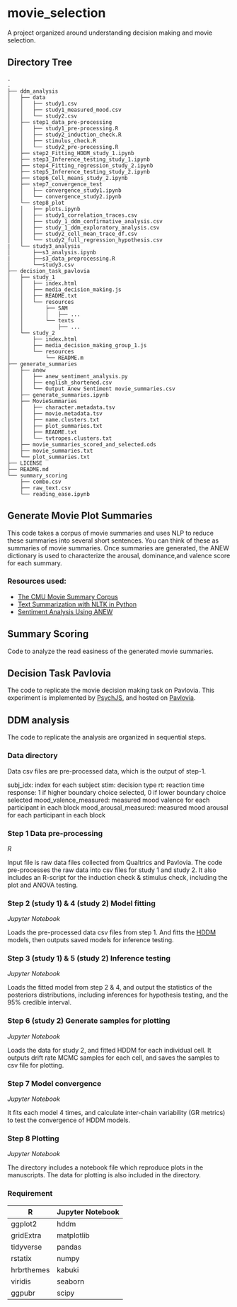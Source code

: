 # movie_selection
A project organized around understanding decision making and movie selection.

## Directory Tree
```
.
.
├── ddm_analysis
│   ├── data
│   │   ├── study1.csv
│   │   ├── study1_measured_mood.csv
│   │   └── study2.csv
│   ├── step1_data_pre-processing
│   │   ├── study1_pre-processing.R
│   │   ├── study2_induction_check.R
│   │   ├── stimulus_check.R
│   │   └── study2_pre-processing.R
│   ├── step2_Fitting_HDDM_study_1.ipynb
│   ├── step3_Inference_testing_study_1.ipynb
│   ├── step4_Fitting_regression_study_2.ipynb
│   ├── step5_Inference_testing_study_2.ipynb
│   ├── step6_Cell_means_study_2.ipynb
│   ├── step7_convergence_test
│   │   ├── convergence_study1.ipynb
│   │   └── convergence_study2.ipynb
│   └── step8_plot
│   │   ├── plots.ipynb
│   │   ├── study1_correlation_traces.csv
│   │   ├── study_1_ddm_confirmative_analysis.csv
│   │   ├── study_1_ddm_exploratory_analysis.csv
│   │   ├── study2_cell_mean_trace_df.csv
│   │   └── study2_full_regression_hypothesis.csv
|   └── study3_analysis
│       ├──s3_analysis.ipynb
|       ├──s3_data_preprocessing.R
│       └──study3.csv
├── decision_task_pavlovia
│   ├── study_1
│   │   ├── index.html
│   │   ├── media_decision_making.js
│   │   ├── README.txt
│   │   └── resources
│   │       ├── SAM
│   │       │   ├── ...
│   │       └── texts
│   │           ├── ...
│   └── study_2
│       ├── index.html
│       ├── media_decision_making_group_1.js
│       └── resources
│           └── README.m
├── generate_summaries
│   ├── anew
│   │   ├── anew_sentiment_analysis.py
│   │   ├── english_shortened.csv
│   │   └── Output Anew Sentiment movie_summaries.csv
│   ├── generate_summaries.ipynb
│   ├── MovieSummaries
│   │   ├── character.metadata.tsv
│   │   ├── movie.metadata.tsv
│   │   ├── name.clusters.txt
│   │   ├── plot_summaries.txt
│   │   ├── README.txt
│   │   └── tvtropes.clusters.txt
│   ├── movie_summaries_scored_and_selected.ods
│   ├── movie_summaries.txt
│   └── plot_summaries.txt
├── LICENSE
├── README.md
└── summary_scoring
    ├── combo.csv
    ├── raw_text.csv
    └── reading_ease.ipynb

```

## Generate Movie Plot Summaries
This code takes a corpus of movie summaries and uses NLP to reduce these summaries into several short sentences. You can think of these as summaries of movie summaries. Once summaries are generated, the ANEW dictionary is used to characterize the arousal, dominance,and valence score for each summary.

### Resources used:
* [The CMU Movie Summary Corpus](http://www.cs.cmu.edu/~ark/personas/)
* [Text Summarization with NLTK in Python](https://stackabuse.com/text-summarization-with-nltk-in-python/)
* [Sentiment Analysis Using ANEW](https://github.com/dwzhou/SentimentAnalysis)

## Summary Scoring
Code to analyze the read easiness of the generated movie summaries. 

## Decision Task Pavlovia
The code to replicate the movie decision making task on Pavlovia. This experiment is implemented by [PsychJS](https://www.psychopy.org/online/psychojsCode.html), and hosted on [Pavlovia](https://pavlovia.org/).

## DDM analysis
The code to replicate the analysis are organized in sequential steps. 

### Data directory
Data csv files are pre-processed data, which is the output of step-1. 

subj_idx: index for each subject
stim: decision type
rt: reaction time
response: 1 if higher boundary choice selected, 0 if lower boundary choice selected
mood_valence_measured: measured mood valence for each participant in each block
mood_arousal_measured: measured mood arousal for each participant in each block

### Step 1 Data pre-processing
*R*

Input file is raw data files collected from Qualtrics and Pavlovia. 
The code pre-processes the raw data into csv files for study 1 and study 2.
It also includes an R-script for the induction check & stimulus check, including the plot and ANOVA testing. 

### Step 2 (study 1) & 4 (study 2) Model fitting
*Jupyter Notebook*

Loads the pre-processed data csv files from step 1. And fitts the [HDDM](http://ski.clps.brown.edu/hddm_docs/) models, then outputs saved models for inference testing.

### Step 3 (study 1) & 5 (study 2) Inference testing
*Jupyter Notebook*

Loads the fitted model from step 2 & 4, and output the statistics of the posteriors distributions, including inferences for hypothesis testing, and the 95% credible interval.

### Step 6 (study 2) Generate samples for plotting
*Jupyter Notebook*

Loads the data for study 2, and fitted HDDM for each individual cell. It outputs drift rate MCMC samples for each cell, and saves the samples to csv file for plotting.

### Step 7 Model convergence
*Jupyter Notebook*

It fits each model 4 times, and calculate inter-chain variability (GR metrics) to test the convergence of HDDM models. 

### Step 8 Plotting
*Jupyter Notebook*

The directory includes a notebook file which reproduce plots in the manuscripts. The data for plotting is also included in the directory. 

### Requirement
R | Jupyter Notebook
------------ | -------------
ggplot2 | hddm
gridExtra | matplotlib
tidyverse | pandas
rstatix | numpy
hrbrthemes | kabuki
viridis | seaborn
ggpubr | scipy

